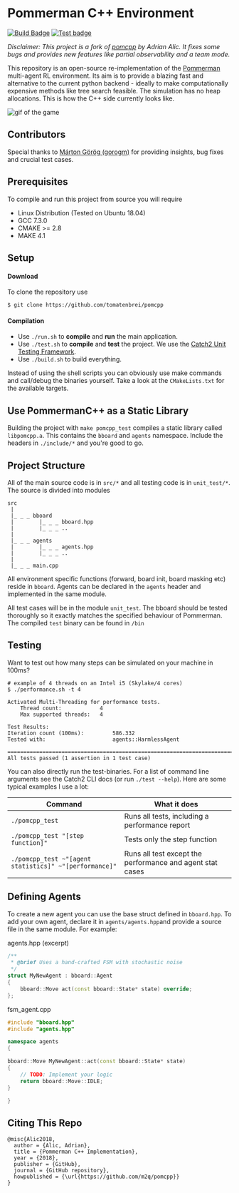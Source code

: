# Pommerman C++ Environment

[![Build Badge](https://github.com/tomatenbrei/pomcpp/workflows/build/badge.svg)](https://github.com/tomatenbrei/pomcpp/actions?query=workflow%3Abuild) 
[![Test badge](https://github.com/tomatenbrei/pomcpp/workflows/test/badge.svg)](https://github.com/tomatenbrei/pomcpp/actions?query=workflow%3Atest)

*Disclaimer: This project is a fork of [pomcpp](https://github.com/m2q/pomcpp) by Adrian Alic. It fixes some bugs and provides new features like partial observability and a team mode.*

This repository is an open-source re-implementation of the [Pommerman](https://www.pommerman.com/) multi-agent RL environment. Its aim is to provide a blazing fast and alternative to the current python backend - ideally to make computationally expensive methods like tree search feasible. The simulation has no heap allocations. This is how the C++ side currently looks like.

![gif of the game](docs/gifs/08_08.gif)

## Contributors

Special thanks to [Márton Görög (gorogm)](https://github.com/gorogm) for providing insights, bug fixes and crucial test cases.

## Prerequisites

To compile and run this project from source you will require

- Linux Distribution (Tested on Ubuntu 18.04)
- GCC 7.3.0
- CMAKE >= 2.8
- MAKE 4.1

## Setup

#### Download

To clone the repository use

```
$ git clone https://github.com/tomatenbrei/pomcpp
```

#### Compilation

* Use `./run.sh` to **compile** and **run** the main application.
* Use `./test.sh` to **compile** and **test** the project. We use the [Catch2 Unit Testing Framework](https://github.com/catchorg/Catch2).
* Use `./build.sh` to build everything.

Instead of using the shell scripts you can obviously use make commands and call/debug the binaries yourself. Take a look at the `CMakeLists.txt` for the available targets.

## Use PommermanC++ as a Static Library

Building the project with `make pomcpp_test` compiles a static library called `libpomcpp.a`. This contains the `bboard` and `agents` namespace. Include the headers in `./include/*` and you're good to go.

## Project Structure

All of the main source code is in `src/*` and all testing code is in `unit_test/*`. The source is divided into modules

```
src
 |
 |_ _ _ bboard
 |        |_ _ _ bboard.hpp
 |        |_ _ _ ..
 |
 |_ _ _ agents
 |        |_ _ _ agents.hpp
 |        |_ _ _ ..
 |
 |_ _ _ main.cpp
```

All environment specific functions (forward, board init, board masking etc) reside in `bboard`. Agents can be declared
in the `agents` header and implemented in the same module.

All test cases will be in the module `unit_test`. The bboard should be tested thoroughly so it exactly matches the specified behaviour of Pommerman. The compiled `test` binary can be found in `/bin`

## Testing

Want to test out how many steps can be simulated on your machine in 100ms?

```
# example of 4 threads on an Intel i5 (Skylake/4 cores)
$ ./performance.sh -t 4 

Activated Multi-Threading for performance tests. 
	Thread count:            4
	Max supported threads:   4

Test Results:
Iteration count (100ms):         586.332
Tested with:                     agents::HarmlessAgent

===============================================================================
All tests passed (1 assertion in 1 test case)

```
You can also directly run the test-binaries. For a list of command line arguments
see the Catch2 CLI docs (or run `./test --help`). Here are some typical examples
I use a lot:

| Command | What it does |
| ------- | ------------ |
| `./pomcpp_test`  | Runs all tests, including a performance report |
| `./pomcpp_test "[step function]"` | Tests only the step function  |
| `./pomcpp_test ~"[agent statistics]" ~"[performance]"` | Runs all test except the performance and agent stat cases |

## Defining Agents

To create a new agent you can use the base struct defined in `bboard.hpp`. To add your own agent, declare it in
`agents/agents.hpp`and provide a source file in the same module. For example:

agents.hpp (excerpt)
```C++
/**
 * @brief Uses a hand-crafted FSM with stochastic noise
 */
struct MyNewAgent : bboard::Agent
{
    bboard::Move act(const bboard::State* state) override;
};
```

fsm_agent.cpp
```C++
#include "bboard.hpp"
#include "agents.hpp"

namespace agents
{

bboard::Move MyNewAgent::act(const bboard::State* state)
{
    // TODO: Implement your logic
    return bboard::Move::IDLE;
}

}
```
## Citing This Repo

```
@misc{Alic2018,
  author = {Alic, Adrian},
  title = {Pommerman C++ Implementation},
  year = {2018},
  publisher = {GitHub},
  journal = {GitHub repository},
  howpublished = {\url{https://github.com/m2q/pomcpp}}
}

```
